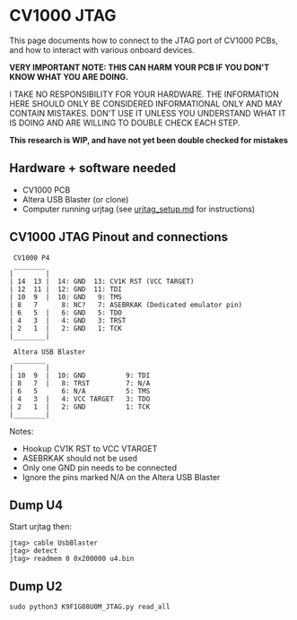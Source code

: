 # CV1000 JTAG

This page documents how to connect to the JTAG port of CV1000 PCBs, and how to interact with various onboard devices.

**VERY IMPORTANT NOTE: THIS CAN HARM YOUR PCB IF YOU DON'T KNOW WHAT YOU ARE DOING.**

I TAKE NO RESPONSIBILITY FOR YOUR HARDWARE. THE INFORMATION HERE SHOULD ONLY BE CONSIDERED INFORMATIONAL ONLY AND MAY CONTAIN MISTAKES. DON'T USE IT UNLESS YOU UNDERSTAND WHAT IT IS DOING AND ARE WILLING TO DOUBLE CHECK EACH STEP.

**This research is WIP, and have not yet been double checked for mistakes**

## Hardware + software needed

- CV1000 PCB
- Altera USB Blaster (or clone)
- Computer running urjtag (see [urjtag_setup.md](urjtag_setup.md) for instructions)

## CV1000 JTAG Pinout and connections

```
 CV1000 P4
 ________
|        |
| 14  13 |  14: GND  13: CV1K RST (VCC TARGET)
| 12  11 |  12: GND  11: TDI
| 10  9  |  10: GND   9: TMS
| 8   7      8: NC?   7: ASEBRKAK (Dedicated emulator pin)
| 6   5  |   6: GND   5: TDO
| 4   3  |   4: GND   3: TRST
| 2   1  |   2: GND   1: TCK
|________|
```

```
 Altera USB Blaster
 ________
|        |
| 10  9  |  10: GND          9: TDI
| 8   7  |   8: TRST         7: N/A
| 6   5      6: N/A          5: TMS
| 4   3  |   4: VCC TARGET   3: TDO
| 2   1  |   2: GND          1: TCK
|________|
```

Notes:
- Hookup CV1K RST to VCC VTARGET
- ASEBRKAK should not be used
- Only one GND pin needs to be connected
- Ignore the pins marked N/A on the Altera USB Blaster

## Dump U4

Start urjtag then:

```
jtag> cable UsbBlaster
jtag> detect
jtag> readmem 0 0x200000 u4.bin
```

## Dump U2

```
sudo python3 K9F1G08U0M_JTAG.py read_all
```
